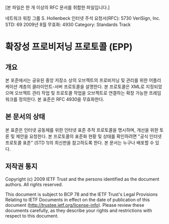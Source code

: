 [본 파일은 한 개 이상의 RFC 문서를 취합한 파일입니다.]

네트워크 워킹 그룹 S. Hollenbeck
인터넷 주석 요청서(RFC): 5730 VeriSign, Inc.
STD: 69 2009년 8월
무효화: 4930
Category: Standards Track

# 확장성 프로비저닝 프로토콜 (EPP)

## 개요

본 포준에서는 공유된 중앙 저장소 상의 오브젝트의 프로비저닝 및 관리를 위한 어플리케이션 계층의 클라이언트-서버 프로토콜을 설명한다. 본 프로토콜은 XML로 지정되었으며 오브젝트 관리 작업 및 프로토콜 작업을 오브젝트로 연결하는 확장 가능한 프레임워크를 정의한다. 본 표준은 RFC 4930을 무효화한다.

## 본 문서의 상태

본 표준은 인터넷 공동체를 위한 인터넷 표준 추적 프로토콜을 명시하며, 개선을 위한 토론 및 제안을 요청한다. 본 프로토콜의 표준화 현황 및 상태를 확인하려면 "공식 인터넷 프로토콜 표준" (STD 1)의 최신판을 참고하도록 한다. 본 문서는 누구나 배포할 수 있다.

## 저작권 통지

Copyright (c) 2009 IETF Trust and the persons identified as the
document authors. All rights reserved.

This document is subject to BCP 78 and the IETF Trust's Legal
Provisions Relating to IETF Documents in effect on the date of
publication of this document (http://trustee.ietf.org/license-info).
Please review these documents carefully, as they describe your rights
and restrictions with respect to this document.
